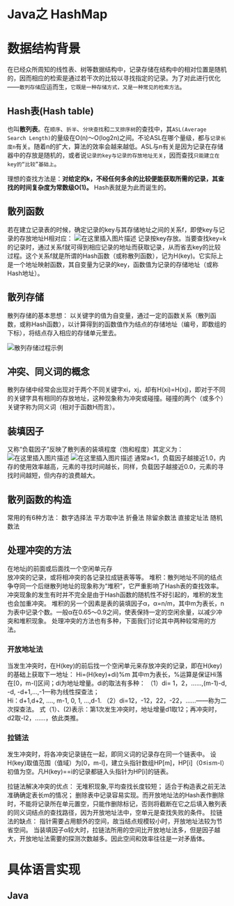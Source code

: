 

# Java之 HashMap

# 数据结构背景

在已经众所周知的线性表、树等数据结构中，记录存储在结构中的相对位置是随机的，因而相应的检索是通过若干次的比较以寻找指定的记录。为了对此进行优化——`散列存储`应运而生，`它既是一种存储方式，又是一种常见的检索方法`。

 ## Hash表(Hash table)
 也叫**散列表**。在`顺序`、`折半`、`分块查找`和`二叉排序树`的查找中，其`ASL(Average Search Length)`的量级在O(n)～O(log2n)之间。不论ASL在哪个量级，都与`记录长度n`有关。随着n的扩大，算法的效率会越来越低。ASL与n有关是因为记录在存储器中的存放是随机的，或者说`记录的key与记录的存放地址无关`，因而查找`只能建立在key的“比较”基础上`。

理想的查找方法是：**对给定的k，不经任何多余的比较便能获取所需的记录，其查找的时间复杂度为常数级O(1)。** Hash表就是为此而诞生的。

## 散列函数
若在建立记录表的时候，确定记录的key与其存储地址之间的关系f，即使key与记录的存放地址H相对应：
![在这里插入图片描述](https://cdn.jsdelivr.net/gh/wholon/image@main/uPic/9dbb1f36e448427c80622e02e191fff6.png)
记录按key存放。当要查找key=k的记录时，通过关系f就可得到相应记录的地址而获取记录，从而省去key的比较过程。这个关系f就是所谓的Hash函数（或称散列函数），记为H(key)。它实际上是一个地址映射函数，其自变量为记录的key，函数值为记录的存储地址（或称Hash地址）。

## 散列存储
散列存储的基本思想：
以关键字的值为自变量，通过一定的函数关系（散列函数，或称Hash函数），以计算得到的函数值作为结点的存储地址（编号，即数组的下标），将结点存入相应的存储单元里去。 

![散列存储过程示例](https://cdn.jsdelivr.net/gh/wholon/image@main/uPic/watermark,type_ZHJvaWRzYW5zZmFsbGJhY2s,shadow_50,text_Q1NETiBASG9sb25f,size_20,color_FFFFFF,t_70,g_se,x_16-20211105002314866.png)
## 冲突、同义词的概念
散列存储中经常会出现对于两个不同关键字xi，xj，却有H(xi)=H(xj)，即对于不同的关键字具有相同的存放地址，这种现象称为冲突或碰撞。碰撞的两个（或多个）关键字称为同义词（相对于函数H而言）。 

## 装填因子
又称“负载因子”反映了散列表的装填程度（饱和程度）其定义为：
![在这里插入图片描述](https://cdn.jsdelivr.net/gh/wholon/image@main/uPic/245a19c182a84e7d812b85ea79212428.png)
![在这里插入图片描述](https://cdn.jsdelivr.net/gh/wholon/image@main/uPic/dddae6c12bea4a4aa72e656f2a69b337.png)
通常a<1，负载因子越接近1.0，内存的使用效率越高，元素的寻找时间越长，同样，负载因子越接近0.0，元素的寻找时间越短，但内存的浪费越大。

## 散列函数的构造
常用的有6种方法：
       数字选择法
       平方取中法
       折叠法
       除留余数法
       直接定址法
       随机数法

## 处理冲突的方法
在地址j的前面或后面找一个空闲单元存   
 放冲突的记录，或将相冲突的各记录拉成链表等等。
 堆积：散列地址不同的结点争夺同一个后继散列地址的现象称为“堆积”，它严重影响了Hash表的查找效率。
冲突现象的发生有时并不完全是由于Hash函数的随机性不好引起的，堆积的发生也会加重冲突。
堆积的另一个因素是表的装填因子α，α=n/m，其中m为表长，n为表中记录个数。一般α在0.65～0.9之间，使表保持一定的空闲余量，以减少冲突和堆积现象。
处理冲突的方法也有多种，下面我们讨论其中两种较常用的方法。 

### 开放地址法
   当发生冲突时，在H(key)的前后找一个空闲单元来存放冲突的记录，即在H(key)的基础上获取下一地址：
                         Hi=(H(key)+di)%m
   其中m为表长，%运算是保证Hi落在[0，m-l]区间；di为地址增量。di的取法有多种：
（1）di= 1，2，……,(m-1)-d, -d,  -d+1,…,-1—称为线性探查法；   
          Hi：d+1,d+2, …., m-1,    0,      1,    …,d-1.
（2）di=12，-12，22，-22，……——称为二次探查法。
    式（1）、(2)表示：第1次发生冲突时，地址增量d1取12；再冲突时，d2取-l2，……，依此类推。

### 拉链法
发生冲突时，将各冲突记录链在一起，即同义词的记录存在同一个链表中。
设H(key)取值范围（值域）为[0，m-l]，建立头指针数组HP[m]，HP[i]（0≤i≤m-l）初值为空。凡H(key)==i的记录都链入头指针为HP[i]的链表。

  拉链法解决冲突的优点：
无堆积现象,平均查找长度较短；
适合于构造表之前无法准确确定表长m的情况；
删除表中记录容易实现。而开放地址法的Hash表作删除时，不能将记录所在单元置空，只能作删除标记，否则将截断在它之后填入散列表的同义词结点的查找路径，因为开放地址法中，空单元是查找失败的条件。 
 拉链法的缺点：
 指针需要占用额外的空间，故当结点规模较小时，开放地址法较为节省空间。 
 当装填因子α较大时，拉链法所用的空间比开放地址法多，但是因子越大，开放地址法需要的探测次数越多。因此空间和效率往往是一对矛盾体。

# 具体语言实现
## Java